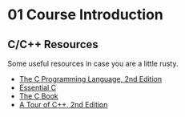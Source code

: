 # 01 Course Introduction

## C/C++ Resources

Some useful resources in case you are a little rusty.

- [The C Programming Language, 2nd Edition](the-c-programming-language.pdf)
- [Essential C](essential-c.pdf)
- [The C Book](https://publications.gbdirect.co.uk//c_book)
- [A Tour of C++, 2nd Edition](a-tour-of-c++-2nd.pdf)
